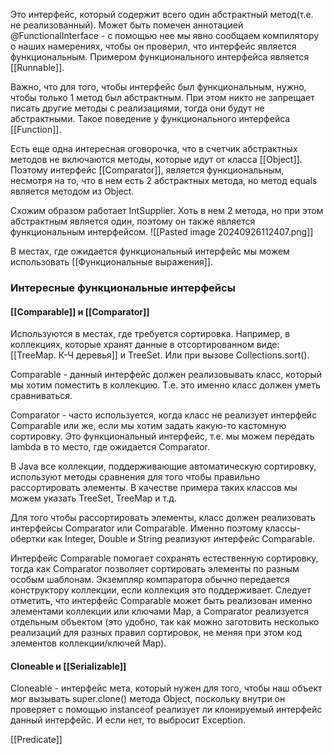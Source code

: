 Это интерфейс, который содержит всего один абстрактный метод(т.е. не реализованный). 
Может быть помечен аннотацией @FunctionalInterface - с помощью нее мы явно сообщаем компилятору о наших намерениях, чтобы он проверил, что интерфейс является функциональным. 
Примером функционального интерфейса является [[Runnable]].

Важно, что для того, чтобы интерфейс был функциональным, нужно, чтобы только 1 метод был абстрактным. При этом никто не запрещает писать другие методы с реализациями, тогда они будут не абстрактными. Такое поведение у функционального интерфейса [[Function]].

Есть еще одна интересная оговорочка, что в счетчик абстрактных методов не включаются методы, которые идут от класса [[Object]]. Поэтому интерфейс [[Comparator]], является функциональным, несмотря на то, что в нем есть 2 абстрактных метода, но метод equals является методом из Object.

Схожим образом работает IntSupplier. Хоть в нем 2 метода, но при этом абстрактным является один, поэтому он также является функциональным интерфейсом.
![[Pasted image 20240926112407.png]]

В местах, где ожидается функциональный интерфейс мы можем использовать [[Функциональные выражения]].

### Интересные функциональные интерфейсы

#### [[Comparable]] и [[Comparator]]
Используются в местах, где требуется сортировка. Например, в коллекциях, которые хранят данные в отсортированном виде: [[TreeMap. К-Ч деревья]] и TreeSet. 
Или при вызове Collections.sort().

Comparable - данный интерфейс должен реализовывать класс, который мы хотим поместить в коллекцию. Т.е. это именно класс должен уметь сравниваться. 

Comparator - часто используется, когда класс не реализует интерфейс Comparable или же, если мы хотим задать какую-то кастомную сортировку. Это функциональный интерфейс, т.е. мы можем передать lambda в то место, где ожидается Comparator.

В Java все коллекции, поддерживающие автоматическую сортировку, используют методы сравнения для того чтобы правильно рассортировать элементы. В качестве примера таких классов мы можем указать TreeSet, TreeMap и т.д.

Для того чтобы рассортировать элементы, класс должен реализовать интерфейсы Comparator или Comparable. Именно поэтому классы-обертки как Integer, Double и String реализуют интерфейс Comparable.

Интерфейс Comparable помогает сохранять естественную сортировку, тогда как Comparator позволяет сортировать элементы по разным особым шаблонам. Экземпляр компаратора обычно передается конструктору коллекции, если коллекция это поддерживает. Следует отметить, что интерфейс Comparable может быть реализован именно элементами коллекции или ключами Map, а Comparator реализуется отдельным объектом (это удобно, так как можно заготовить несколько реализаций для разных правил сортировок, не меняя при этом код элементов коллекции/ключей Map).

#### Cloneable и [[Serializable]]
Cloneable - интерфейс мета, который нужен для того, чтобы наш объект мог вызывать super.clone() метода Object, поскольку внутри он проверяет с помощью instanceof реализует ли клонируемый интерфейс данный интерфейс. И если нет, то выбросит Exception. 

[[Predicate]]